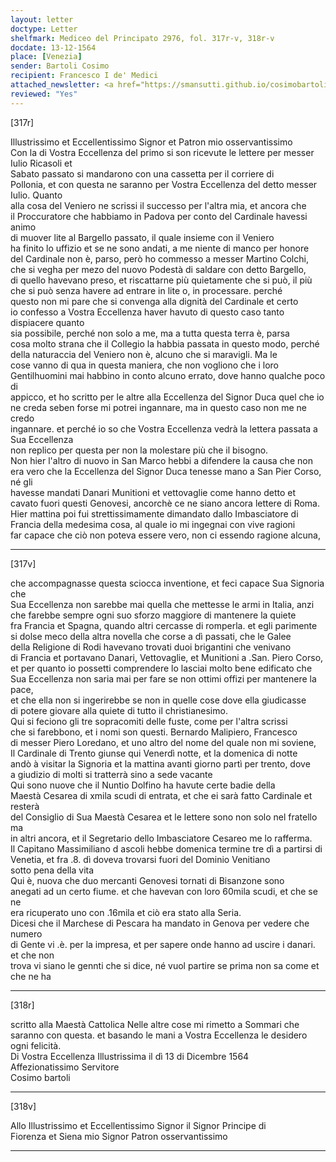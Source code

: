 ```yaml
---
layout: letter
doctype: Letter
shelfmark: Mediceo del Principato 2976, fol. 317r-v, 318r-v
docdate: 13-12-1564
place: [Venezia]
sender: Bartoli Cosimo
recipient: Francesco I de' Medici
attached_newsletter: <a href="https://smansutti.github.io/cosimobartoli/texts/2976_127/">2976_127</a>
reviewed: "Yes"
---
```


[317r]  
  
  
Illustrissimo et Eccellentissimo Signor et Patron mio osservantissimo  
Con la di Vostra Eccellenza del primo si son ricevute le lettere per messer Iulio Ricasoli et  
Sabato passato si mandarono con una cassetta per il corriere di  
Pollonia, et con questa ne saranno per Vostra Eccellenza del detto messer Iulio. Quanto  
alla cosa del Veniero ne scrissi il successo per l'altra mia, et ancora che  
il Proccuratore che habbiamo in Padova per conto del Cardinale havessi animo  
di muover lite al Bargello passato, il quale insieme con il Veniero  
ha finito lo uffizio et se ne sono andati, a me niente di manco per honore  
del Cardinale non è, parso, però ho commesso a messer Martino Colchi,  
che si vegha per mezo del nuovo Podestà di saldare con detto Bargello,  
di quello havevano preso, et riscattarne più quietamente che si può, il più  
che si può senza havere ad entrare in lite o, in processare. perché  
questo non mi pare che si convenga alla dignità del Cardinale et certo  
io confesso a Vostra Eccellenza haver havuto di questo caso tanto dispiacere quanto  
sia possibile, perché non solo a me, ma a tutta questa terra è, parsa  
cosa molto strana che il Collegio la habbia passata in questo modo, perché  
della naturaccia del Veniero non è, alcuno che si maravigli. Ma le  
cose vanno di qua in questa maniera, che non vogliono che i loro  
Gentilhuomini mai habbino in conto alcuno errato, dove hanno qualche poco di  
appicco, et ho scritto per le altre alla Eccellenza del Signor Duca quel che io  
ne creda seben forse mi potrei ingannare, ma in questo caso non me ne credo  
ingannare. et perché io so che Vostra Eccellenza vedrà la lettera passata a Sua Eccellenza  
non replico per questa per non la molestare più che il bisogno.  
Non hier l'altro di nuovo in San Marco hebbi a difendere la causa che non  
era vero che la Eccellenza del Signor Duca tenesse mano a San Pier Corso, né gli  
havesse mandati Danari Munitioni et vettovaglie come hanno detto et  
cavato fuori questi Genovesi, ancorchè ce ne siano ancora lettere di Roma.  
Hier mattina poi fui strettissimamente dimandato dallo Imbasciatore di  
Francia della medesima cosa, al quale io mi ingegnai con vive ragioni  
far capace che ciò non poteva essere vero, non ci essendo ragione alcuna,  
  
---  

[317v]  
  
  
che accompagnasse questa sciocca inventione, et feci capace Sua Signoria che  
Sua Eccellenza non sarebbe mai quella che mettesse le armi in Italia, anzi  
che farebbe sempre ogni suo sforzo maggiore di mantenere la quiete  
fra Francia et Spagna, quando altri cercasse di romperla. et egli parimente  
si dolse meco della altra novella che corse a dì passati, che le Galee  
della Religione di Rodi havevano trovati duoi brigantini che venivano  
di Francia et portavano Danari, Vettovaglie, et Munitioni a .San. Piero Corso,  
et per quanto io possetti comprendere lo lasciai molto bene edificato che  
Sua Eccellenza non saria mai per fare se non ottimi offizi per mantenere la pace,  
et che ella non si ingerirebbe se non in quelle cose dove ella giudicasse  
di potere giovare alla quiete di tutto il christianesimo.  
Qui si feciono gli tre sopracomiti delle fuste, come per l'altra scrissi  
che si farebbono, et i nomi son questi. Bernardo Malipiero, Francesco  
di messer Piero Loredano, et uno altro del nome del quale non mi soviene,  
Il Cardinale di Trento giunse qui Venerdì notte, et la domenica di notte  
andò à visitar la Signoria et la mattina avanti giorno partì per trento, dove  
a giudizio di molti si tratterrà sino a sede vacante  
Qui sono nuove che il Nuntio Dolfino ha havute certe badie della  
Maestà Cesarea di xmila scudi di entrata, et che ei sarà fatto Cardinale et resterà  
del Consiglio di Sua Maestà Cesarea et le lettere sono non solo nel fratello ma  
in altri ancora, et il Segretario dello Imbasciatore Cesareo me lo rafferma.  
Il Capitano Massimiliano d ascoli hebbe domenica termine tre dì a partirsi di  
Venetia, et fra .8. dì doveva trovarsi fuori del Dominio Venitiano  
sotto pena della vita  
Qui è, nuova che duo mercanti Genovesi tornati di Bisanzone sono  
anegati ad un certo fiume. et che havevan con loro 60mila scudi, et che se ne  
era ricuperato uno con .16mila et ciò era stato alla Seria.  
Dicesi che il Marchese di Pescara ha mandato in Genova per vedere che numero  
di Gente vi .è. per la impresa, et per sapere onde hanno ad uscire i danari. et che non  
trova vi siano le gennti che si dice, né vuol partire se prima non sa come et che ne ha  
  
---  

[318r]  
  
  
scritto alla Maestà Cattolica Nelle altre cose mi rimetto a Sommari che  
saranno con questa. et basando le mani a Vostra Eccellenza le desidero ogni felicità.  
Di Vostra Eccellenza Illustrissima il dì 13 di Dicembre 1564  
Affezionatissimo Servitore  
Cosimo bartoli  
  
---  

[318v]  
  
  
Allo Illustrissimo et Eccellentissimo Signor il Signor Principe di  
Fiorenza et Siena mio Signor Patron osservantissimo  
  
---  

